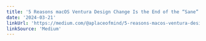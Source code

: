 ```yaml
---
title: '5 Reasons macOS Ventura Design Change Is the End of the “Sane” UI as We Know It'
date: '2024-03-21'
linkUrl: 'https://medium.com/@aplaceofmind/5-reasons-macos-ventura-design-change-is-the-end-of-the-sane-ui-as-we-know-it-c34d6c347552?ref=rogerwong.me'
linkSource: 'Medium'
---
```

